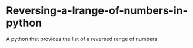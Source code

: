 # Reversing-a-lrange-of-numbers-in-python
A python that provides the list of a reversed range of numbers
